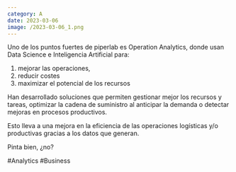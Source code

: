 ```yaml
--- 
category: A 
date: 2023-03-06 
image: /2023-03-06_1.png 
--- 
```


Uno de los puntos fuertes de piperlab es Operation Analytics, donde usan Data Science e Inteligencia Artificial para:

1) mejorar las operaciones,
2) reducir costes 
3) maximizar el potencial de los recursos 

Han desarrollado soluciones que permiten gestionar mejor los recursos y tareas, optimizar la cadena de suministro al anticipar la demanda o detectar mejoras en procesos productivos. 

Esto lleva a una mejora en la eficiencia de las operaciones logísticas y/o productivas gracias a los datos que generan.

Pinta bien, ¿no?

#Analytics #Business